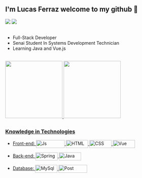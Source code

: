 ## I'm Lucas Ferraz welcome to my github 👋

<div>
  <a href="https://www.linkedin.com/in/lucasferraz101/"><img src= "https://user-images.githubusercontent.com/66107547/130264974-3fc9fd8d-0e37-4022-9205-c57f4415efaa.png"></a>
  <a href="lucas_nogueira155@hotmail.com"><img src= "https://img.shields.io/badge/Microsoft_Outlook-0078D4?style=for-the-badge&logo=microsoft-      outlook&logoColor=white"></a>
</div><br>


- Full-Stack Developer
- Senai Student In Systems Development Technician
- Learning Java and Vue.js
<br>

<div>
  <a href="https://github.com/lucas01101996">
  <img height="180em" src="https://github-readme-stats.vercel.app/api?username=lucas01101996&show_icons=true&theme=vision-friendly-dark&include_all_commits=true&count_private=true"/>
  <img height="180em" src="https://github-readme-stats.vercel.app/api/top-langs/?username=lucas01101996&layout=compact&langs_count=7&theme=vision-friendly-dark"/>
</div>
  
  ##

<div style="display: inline_block">
  
  ### Knowledge in Technologies <br>
  - Front-end:
    <img align="center" alt="Js" height="25" width="90" src="https://img.shields.io/badge/JavaScript-323330?style=for-the-badge&logo=javascript&logoColor=F7DF1E">
    <img align="center" alt="HTML" height="25" width="70" src="https://img.shields.io/badge/HTML5-E34F26?style=for-the-badge&logo=html5&logoColor=white">
    <img align="center" alt="CSS" height="25" width="70" src="https://img.shields.io/badge/CSS3-1572B6?style=for-the-badge&logo=css3&logoColor=whit">
    <img align="center" alt="Vue" height="25" width="70" src="https://img.shields.io/badge/Vue.js-35495E?style=for-the-badge&logo=vue.js&logoColor=4FC08D"></br>
  
  - Back-end: 
    <img align="center" alt="Spring" height="25" width="70" src="https://img.shields.io/badge/Spring-6DB33F?style=for-the-badge&logo=spring&logoColor=white">
    <img align="center" alt="Java" height="25" width="70" src="https://img.shields.io/badge/Java-ED8B00?style=for-the-badge&logo=java&logoColor=white">
  
  - Database: 
    <img align="center" alt="MySql" height="25" width="70" src="https://img.shields.io/badge/MySQL-00000F?style=for-the-badge&logo=mysql&logoColor=white">
    <img align="center" alt="Post" height="25" width="90" src="https://img.shields.io/badge/PostgreSQL-316192?style=for-the-badge&logo=postgresql&logoColor=white">
</div>

